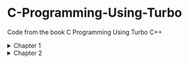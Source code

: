 # C-Programming-Using-Turbo
Code from the book C Programming Using Turbo C++

<details>
  <summary>Chapter 1</summary>

  ### [oneline.c](./Chapter1/ONELINE.C)

  Page 9

  `I charge thee, speak!`

  ### [printwo.c](./Chapter1/PRINTWO.C)

  Page 20

  `This is the number two: 2`

  ### [venus.c](./Chapter1/VENUS.C)

  Page 21

  ```
  Venus is 67 million miles
  from the sun.
  ```

  ### [sayjay.c](./Chapter1/SAYJAY.C)

  Page 22

  `The letter j is pronounced jay.`

  ### [oneline2.c](./Chapter1/ONELINE2.C)

  Page 24

  `I charge thee, speak!`

</details>
<details>
  <summary>Chapter 2</summary>

  ### [var.c](./Chapter2/VAR.C)

  Page 29

  `This is the number two: 2`

  ### [event.c](./Chapter2/EVENT.C)

  Page 33

  `The winning time in heat C of event 5 was 27.250000.`

  ### [event2.c](./Chapter2/EVENT2.C)

  Page 35

  `The winning time in heat C of event 5 was 27.250000.`

  ### [event3.c](./Chapter2/EVENT3.C)

  Page 36

  `The winning time in heat C of event 5 was 27.25.`

  ### [field.c](./Chapter2/FIELD.C)

  Page 37

  ```
  3.0 12.5 523.3
  300.0 1200.5 5300.3
  ```

  ### [field2.c](./Chapter2/FIELD2.C)

  Page 37

  ```
    3.0   12.5  523.3
  300.0 1200.5 5300.3
  ```

  ### [field3.c](./Chapter2/FIELD3.C)

  Page 39

  ### [tabtest.c](./Chapter2/TABTEST.C)

  Page 39

  ### [charbox.c](./Chapter2/CHARBOX.C)

  Page 41

  ### [box6char.c](./Chapter2/BOX6CHAR.C)

  Page 41

  ### [agc.c](./Chapter2/AGC.C)

  Page 43

  ### [event4.c](./Chapter2/EVENT4.C)

  Page 44

  ### [addrtest.c](./Chapter2/ADDRTEST.C)

  Page 46
</details>
